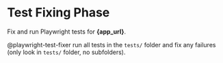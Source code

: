 # Test Fixing Phase

Fix and run Playwright tests for **{app_url}**.

@playwright-test-fixer run all tests in the `tests/` folder and fix any failures (only look in `tests/` folder, no subfolders).
